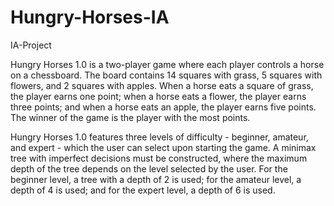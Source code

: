# Hungry-Horses-IA
IA-Project

Hungry Horses 1.0 is a two-player game where each player controls a horse on a chessboard. The board contains 14 squares with grass, 5 squares with flowers, and 2 squares with apples. When a horse eats a square of grass, the player earns one point; when a horse eats a flower, the player earns three points; and when a horse eats an apple, the player earns five points. The winner of the game is the player with the most points.

Hungry Horses 1.0 features three levels of difficulty - beginner, amateur, and expert - which the user can select upon starting the game. A minimax tree with imperfect decisions must be constructed, where the maximum depth of the tree depends on the level selected by the user. For the beginner level, a tree with a depth of 2 is used; for the amateur level, a depth of 4 is used; and for the expert level, a depth of 6 is used.
